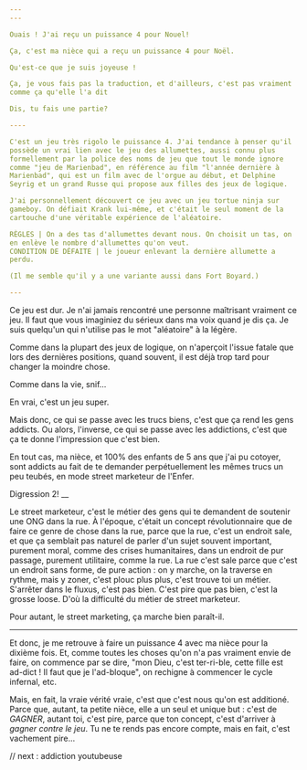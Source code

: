 ```yaml
---
---

Ouais ! J'ai reçu un puissance 4 pour Nouel!

Ça, c'est ma nièce qui a reçu un puissance 4 pour Noël.

Qu'est-ce que je suis joyeuse !

Ça, je vous fais pas la traduction, et d'ailleurs, c'est pas vraiment
comme ça qu'elle l'a dit

Dis, tu fais une partie?

----

C'est un jeu très rigolo le puissance 4. J'ai tendance à penser qu'il
possède un vrai lien avec le jeu des allumettes, aussi connu plus
formellement par la police des noms de jeu que tout le monde ignore
comme "jeu de Marienbad", en référence au film "l'année dernière à
Marienbad", qui est un film avec de l'orgue au début, et Delphine
Seyrig et un grand Russe qui propose aux filles des jeux de logique.

J'ai personnellement découvert ce jeu avec un jeu tortue ninja sur
gameboy. On défiait Krank lui-même, et c'était le seul moment de la
cartouche d'une véritable expérience de l'aléatoire.

RÈGLES | On a des tas d'allumettes devant nous. On choisit un tas, on
en enlève le nombre d'allumettes qu'on veut.
CONDITION DE DÉFAITE | le joueur enlevant la dernière allumette a
perdu.

(Il me semble qu'il y a une variante aussi dans Fort Boyard.)

--- 
```


Ce jeu est dur. Je n'ai jamais rencontré une personne maîtrisant
vraiment ce jeu. Il faut que vous imaginiez du sérieux dans ma voix quand je dis ça. Je
suis quelqu'un qui n'utilise pas le mot "aléatoire" à la légère.

Comme dans la plupart des jeux de logique, on
n'aperçoit l'issue fatale que lors des dernières positions, quand
souvent, il est déjà trop tard pour changer la moindre chose. 

Comme dans la vie, snif...

En vrai, c'est un jeu super.

Mais donc, ce qui se passe avec les trucs biens, c'est que ça rend les
gens addicts. Ou alors, l'inverse, ce qui se passe avec les
addictions, c'est que ça te donne l'impression que c'est bien.

En tout cas, ma nièce, et 100% des enfants de 5 ans que j'ai pu
cotoyer, sont addicts au fait de te demander perpétuellement les mêmes
trucs un peu teubés, en mode street marketeur de l'Enfer.

Digression 2!
__

Le street marketeur, c'est le métier des gens qui te demandent de
soutenir une ONG dans la rue. À l'époque, c'était un concept
révolutionnaire que de faire ce genre de chose dans la rue, parce que
la rue, c'est un endroit sale, et que ça semblait pas naturel de
parler d'un sujet souvent important, purement moral, comme des crises
humanitaires, dans un endroit de pur passage, purement utilitaire,
comme la rue. La rue c'est sale parce que c'est un endroit sans forme,
de pure action : on y marche, on la traverse en rythme, mais y zoner,
c'est plouc plus plus, c'est trouve toi un métier. S'arrêter dans le
fluxus, c'est pas bien. C'est pire que pas bien, c'est la grosse
loose. D'où la difficulté du métier de street marketeur.

Pour autant, le street marketing, ça marche bien paraît-il.

---

Et donc, je me retrouve à faire un puissance 4 avec ma nièce pour la
dixième fois. Et, comme toutes les choses qu'on n'a pas vraiment envie
de faire, on commence par se dire, "mon Dieu, c'est ter-ri-ble, cette
fille est ad-dict ! Il faut que je l'ad-bloque", on rechigne à
commencer le cycle infernal, etc.

Mais, en fait, la vraie vérité vraie, c'est que c'est nous qu'on est
additioné. Parce que, autant, ta petite nièce, elle a un seul et
unique but : c'est de _GAGNER_, autant toi, c'est pire, parce que ton
concept, c'est d'arriver à *gagner contre le jeu*. Tu ne te rends pas
encore compte, mais en fait, c'est vachement pire...



// next : addiction youtubeuse


